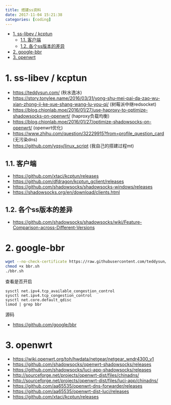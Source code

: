 ```yaml
---
title: 搭建ss资料
date: 2017-11-04 15:21:38
categories: [coding]
---
```


<!-- TOC -->

- [1. ss-libev / kcptun](#1-ss-libev--kcptun)
    - [1.1. 客户端](#11-客户端)
    - [1.2. 各个ss版本的差异](#12-各个ss版本的差异)
- [2. google-bbr](#2-google-bbr)
- [3. openwrt](#3-openwrt)

<!-- /TOC -->

<a id="markdown-1-ss-libev--kcptun" name="1-ss-libev--kcptun"></a>
# 1. ss-libev / kcptun
* https://teddysun.com/ (秋水逸冰)
* https://story.tonylee.name/2016/03/31/yong-shu-mei-pai-da-zao-wu-xian-zhong-ji-ke-xue-shang-wang-lu-you-qi/ (树莓派中继redsocket)
* https://blog.chionlab.moe/2016/01/27/use-haproxy-to-optimize-shadowsocks-on-openwrt/ (haproxy负载均衡)
* https://blog.chionlab.moe/2016/01/27/optimize-shadowsocks-on-openwrt/ (openwrt优化)
* https://www.zhihu.com/question/32229915?from=profile_question_card (无污染dns)
* https://github.com/yqsy/linux_script (我自己的搭建过程mt)

<a id="markdown-11-客户端" name="11-客户端"></a>
## 1.1. 客户端
* https://github.com/xtaci/kcptun/releases
* https://github.com/dfdragon/kcptun_gclient/releases
* https://github.com/shadowsocks/shadowsocks-windows/releases
* https://shadowsocks.org/en/download/clients.html


<a id="markdown-12-各个ss版本的差异" name="12-各个ss版本的差异"></a>
## 1.2. 各个ss版本的差异
* https://github.com/shadowsocks/shadowsocks/wiki/Feature-Comparison-across-Different-Versions


<a id="markdown-2-google-bbr" name="2-google-bbr"></a>
# 2. google-bbr
```bash
wget --no-check-certificate https://raw.githubusercontent.com/teddysun/across/master/bbr.sh
chmod +x bbr.sh
./bbr.sh
```

查看是否开启
```
sysctl net.ipv4.tcp_available_congestion_control
sysctl net.ipv4.tcp_congestion_control
sysctl net.core.default_qdisc
lsmod | grep bbr
```

源码
* https://github.com/google/bbr

<a id="markdown-3-openwrt" name="3-openwrt"></a>
# 3. openwrt
* https://wiki.openwrt.org/toh/hwdata/netgear/netgear_wndr4300_v1
* https://github.com/shadowsocks/openwrt-shadowsocks/releases
* https://github.com/shadowsocks/luci-app-shadowsocks/releases
* http://sourceforge.net/projects/openwrt-dist/files/chinadns/
* http://sourceforge.net/projects/openwrt-dist/files/luci-app/chinadns/
* https://github.com/aa65535/openwrt-dns-forwarder/releases
* https://github.com/aa65535/openwrt-dist-luci/releases
* https://github.com/xtaci/kcptun/releases